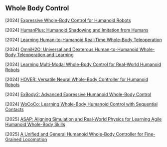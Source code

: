 ## Whole Body Control

[2024] [Expressive Whole-Body Control for Humanoid Robots](https://arxiv.org/abs/2402.16796)

[2024] [HumanPlus: Humanoid Shadowing and Imitation from Humans](https://humanoid-ai.github.io/)

[2024] [Learning Human-to-Humanoid Real-Time Whole-Body Teleoperation](https://arxiv.org/abs/2403.04436)

[2024] [OmniH2O: Universal and Dexterous Human-to-Humanoid Whole-Body Teleoperation and Learning](https://arxiv.org/abs/2406.08858)

[2024] [Learning Multi-Modal Whole-Body Control for Real-World Humanoid Robots](https://masked-humanoid.github.io/mhc/)

[2024] [HOVER: Versatile Neural Whole-Body Controller for Humanoid Robots](https://arxiv.org/abs/2410.21229)

[2024] [ExBody2: Advanced Expressive Humanoid Whole-Body Control](https://arxiv.org/abs/2412.13196)

[2024] [WoCoCo: Learning Whole-Body Humanoid Control with Sequential Contacts](https://arxiv.org/abs/2406.06005)

[2025] [ASAP: Aligning Simulation and Real-World Physics for Learning Agile Humanoid Whole-Body Skills](https://arxiv.org/abs/2502.01143)

[2025] [A Unified and General Humanoid Whole-Body Controller for Fine-Grained Locomotion](https://arxiv.org/abs/2502.03206)